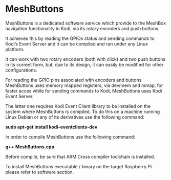 # MeshButtons

MeshButtons is a dedicated software service which provide to the MeshBox navigation functionality in Kodi, via its rotary encoders and push buttons.

It achieves this by reading the GPIOs status and sending commands to Kodi’s Event Server and it can be compiled and ran under any Linux platform.

It can work with two rotary encoders (both with click) and two push buttons in its current form, but, due to its design, it can easily be modified for other configurations.

For reading the GPIO pins associated with encoders and buttons MeshButtons uses memory mapped registers, via dev/mem and mmap, for faster acces while for sending commands to Kodi, MeshButtons uses Kodi Event Server.

The latter one requires Kodi Event Client library to be installed on the system where MeshButtons is compiled.
To do this on a machine running Linux Debian or any of its derivatives use the following command:

<b>sudo apt-get install kodi-eventclients-dev</b>

In order to compile MeshButtons use the following command:

<b>g++ MeshButtons.cpp</b>

Before compile, be sure that ARM Cross compiler toolchain is installed.

To install MeshButtons executable / binary on the target Raspberry Pi please refer to software section.
